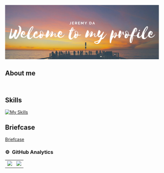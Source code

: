 <div align="center">
  <img src="/GitHudPROFILE.png">
</div>

## About me

<br>

## Skills

[![My Skills](https://skillicons.dev/icons?i=mysql,css,html,python,react,js,typescript)](https://skillicons.dev)

## Briefcase
<div class="center text-decoration-none">
  <a href="http://127.0.0.1:5500/new/portafolio.html" class="styled-link">Briefcase</a>
</div>

### ⚙️ &nbsp;GitHub Analytics

<table align="center">
  <tr>
    <td>
      <a href="https://github.com/jeremyda173">
        <img height="190em" src="https://github-readme-stats-eight-theta.vercel.app/api?username=jeremyda173&show_icons=true&theme=algolia&include_all_commits=true&count_private=true"/>
      </a>
    </td>
    <td>
      <a href="https://github.com/jeremyda173">
        <img height="190em" src="https://github-readme-stats-eight-theta.vercel.app/api/top-langs/?username=jeremyda173&layout=compact&langs_count=8&theme=algolia"/>
      </a>
    </td>
  </tr>
</table>